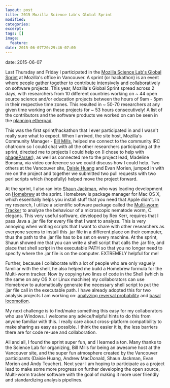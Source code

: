 ```yaml
---
layout: post
title: 2015 Mozilla Science Lab's Global Sprint
modified:
categories: 
excerpt:
tags: []
image:
  feature:
date: 2015-06-07T20:29:46-07:00
---
```

date: 2015-06-07


Last Thursday and Friday I participated in the 
<a href="https://www.mozillascience.org/global-sprint-2015">Mozilla Science Lab's Global 
Sprint</a> at Mozilla's office in Vancouver. A sprint (or hackathon) is an event where 
people gather together to contribute intensively and collaboratively on software projects.
This year, Mozilla's Global Sprint spread across 2 days, with researchers from 10 
different countries working on ~ 44 open source science and/or education projects between 
the hours of 9am - 5pm in their respective time zones. This resulted in ~ 50-70 
researchers at any given time working on these projects for ~ 53 hours consecutively! 
A list of the contributors and the software products we worked on can be seen in the 
<a href="https://etherpad.mozilla.org/sciencelab-2015globalsprint">planning etherpad</a>.

<p>This was the first sprint/hackathon that I ever participated in and I wasn't really sure
what to expect. When I arrived, the site host, Mozilla's Community Manager - 
<a href="https://github.com/BillMills">Bill Mills</a>, helped me connect to the community
IRC chatroom so I could chat with all the other researchers participating at the sprint, 
directed me to projects I could help on (I chose to help with
<a href="https://github.com/goyalsid/phageParser">phageParser</a>), as well as connected
me to the project lead, Madeline Bonsma, via video conference so we could discuss how I 
could help. Two others at the Vancouver site, 
<a href="http://www.daisieirishuang.com/">Daisie Huang</a> and Evan Morien, jumped in 
with me on the project and together we submitted two pull requests with two perl scripts 
which (hopefully) helped move the project forward. 

<p>At the sprint, I also ran into <a href="http://sjackman.github.io/">Shaun Jackman</a>,
who was leading development on <a href="http://brew.sh/">Homebrew</a> at the sprint. 
Homebrew is package manager for Mac OS X, which essentially helps you install stuff that
you need that Apple didn't. In my research, I utilize a scientific software package called
the <a href="http://sourceforge.net/projects/mwt/">Multi-worm Tracker</a> to analyze the 
behaviour of a microscopic nematode worm, C. elegans. This very useful software, developed
by Rex Kerr, requires that I pass Java a .jar file for every file that I want to analyze. 
This is very annoying when writing scripts that I want to share with other researchers as 
everyone seems to install this .jar file in a different place on their computer, thus the 
path to the .jar file has to be set on every machine. At the sprint, Shaun showed me that 
you can write a shell script that calls the .jar file, and place that shell script in the 
executable PATH so that you no longer need to specify where the .jar file is on the 
computer. EXTREMELY helpful for me! 

<p>Further, because I collaborate with a lot of people who are only vaguely familiar with 
the shell, he also helped me build a Homebrew formula for the Multi-worm tracker. Now by 
copying two lines of code in the Shell (which is the same on any OS X or Linux machine) my 
collaborators can use Homebrew to automatically generate the necessary shell script to put 
the .jar file call in the executable path. I have already adopted this for two analysis 
projects I am working on: 
<a href="https://github.com/ttimbers/IBRO/tree/master/Habituation_probability"> analyzing
reversal probability</a> and 
<a href="https://github.com/ttimbers/MWT_Locomotion_summary_analysis">basal locomotion</a>.

<p>My next challenge is to find/make something this easy for my collaborators who use 
Windows. I welcome any advice/helpful hints to do this from anyone familiar with this. I 
really care about cross-platform compatibility to make sharing as easy as possible. I 
think the easier it is, the less barriers there are for code re-use and collaboration. 

<P>All and all, I found the sprint super fun, and I learned a ton. Many thanks to the 
Science Lab for organizing, Bill Mills for being an awesome host at the Vancouver site,
and the super fun atmosphere created by the Vancouver participants (Daisie Huang, 
Andrew MacDonald, Shaun Jackman, Evan Morien and Andy Teucher). Next year I am hoping to 
participate as a project lead to make some more progress on further developing the open 
source, Multi-worm tracker software with the goal of making it more user friendly and 
standardizing analysis pipelines. 
